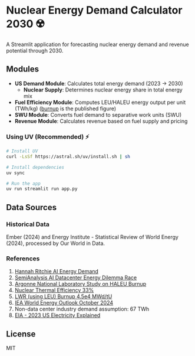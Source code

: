 # Nuclear Energy Demand Calculator 2030 ☢️

A Streamlit application for forecasting nuclear energy demand and revenue potential through 2030.

## Modules

- **US Demand Module**: Calculates total energy demand (2023 -> 2030)
    - **Nuclear Supply**: Determines nuclear energy share in total energy mix
- **Fuel Efficiency Module**: Computes LEU/HALEU energy output per unit (TWh/kg) ([burnup](https://www.euronuclear.org/glossary/burn-up) is the published figure)
- **SWU Module**: Converts fuel demand to separative work units (SWU)
- **Revenue Module**: Calculates revenue based on fuel supply and pricing

### Using UV (Recommended) ⚡
```bash
# Install UV
curl -LsSf https://astral.sh/uv/install.sh | sh

# Install dependencies
uv sync

# Run the app
uv run streamlit run app.py
```

## Data Sources

### Historical Data
Ember (2024) and Energy Institute - Statistical Review of World Energy (2024), processed by Our World in Data.

### References
1. [Hannah Ritchie AI Energy Demand](https://www.sustainabilitybynumbers.com/p/ai-energy-demand)
2. [SemiAnalysis AI Datacenter Energy Dilemma Race](https://semianalysis.com/2024/03/13/ai-datacenter-energy-dilemma-race/)
3. [Argonne National Laboratory Study on HALEU Burnup](https://publications.anl.gov/anlpubs/2023/06/182926.pdf)
4. [Nuclear Thermal Efficiency 33%](https://www.nuclear-power.com/nuclear-engineering/thermodynamics/laws-of-thermodynamics/thermal-efficiency/)
5. [LWR (using LEU) Burnup 4.5e4 MWd/tU](https://www.euronuclear.org/glossary/burn-up/)
6. [IEA World Energy Outlook October 2024](https://www.iea.org/reports/world-energy-outlook-2024)
7. Non-data center industry demand assumption: 67 TWh
8. [EIA - 2023 US Electricity Explained](https://www.eia.gov/energyexplained/electricity/electricity-in-the-us-generation-capacity-and-sales.php)

## License
MIT